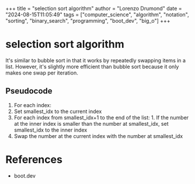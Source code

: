 +++
title = "selection sort algorithm"
author = "Lorenzo Drumond"
date = "2024-08-15T11:05:49"
tags = ["computer_science",  "algorithm",  "notation",  "sorting",  "binary_search",  "programming",  "boot_dev",  "big_o"]
+++


# selection sort algorithm

It's similar to bubble sort in that it works by repeatedly swapping items in a list. However, it's slightly more efficient than bubble sort because it only makes one swap per iteration.

## Pseudocode

1. For each index:
  1. Set smallest_idx to the current index
  2. For each index from smallest_idx+1 to the end of the list:
	1. If the number at the inner index is smaller than the number at smallest_idx, set smallest_idx to the inner index
  3. Swap the number at the current index with the number at smallest_idx

# References

- boot.dev
